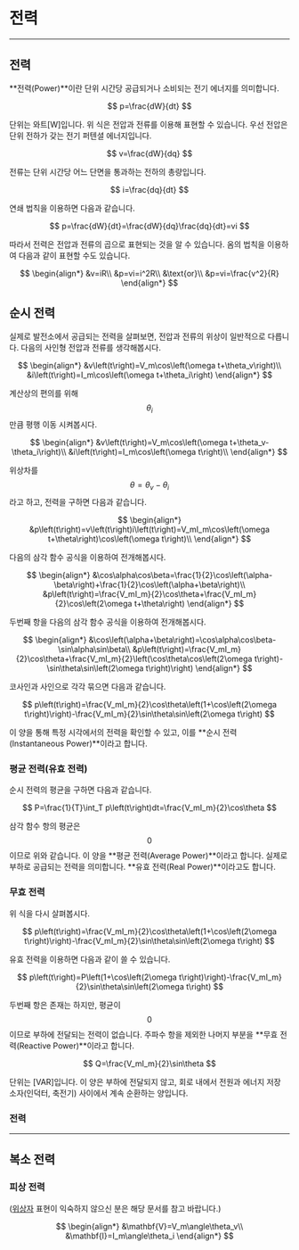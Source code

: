 # 전력

---

## 전력

**전력(Power)**이란 단위 시간당 공급되거나 소비되는 전기 에너지를 의미합니다.

$$
p=\frac{dW}{dt}
$$

단위는 와트[W]입니다. 위 식은 전압과 전류를 이용해 표현할 수 있습니다.
우선 전압은 단위 전하가 갖는 전기 퍼텐셜 에너지입니다.

$$
v=\frac{dW}{dq}
$$

전류는 단위 시간당 어느 단면을 통과하는 전하의 총량입니다.

$$
i=\frac{dq}{dt}
$$

연쇄 법칙을 이용하면 다음과 같습니다.

$$
p=\frac{dW}{dt}=\frac{dW}{dq}\frac{dq}{dt}=vi
$$

따라서 전력은 전압과 전류의 곱으로 표현되는 것을 알 수 있습니다.
옴의 법칙을 이용하여 다음과 같이 표현할 수도 있습니다.

$$
\begin{align*}
&v=iR\\
&p=vi=i^2R\\
&\text{or}\\
&p=vi=\frac{v^2}{R}
\end{align*}
$$

## 순시 전력

실제로 발전소에서 공급되는 전력을 살펴보면, 전압과 전류의 위상이 일반적으로 다릅니다.
다음의 사인형 전압과 전류를 생각해봅시다. 

$$
\begin{align*}
		&v\left(t\right)=V_m\cos\left(\omega t+\theta_v\right)\\
		&i\left(t\right)=I_m\cos\left(\omega t+\theta_i\right)
	\end{align*}
$$

계산상의 편의를 위해 $$\theta_i$$만큼 평행 이동 시켜봅시다.

$$
\begin{align*}
		&v\left(t\right)=V_m\cos\left(\omega t+\theta_v-\theta_i\right)\\
		&i\left(t\right)=I_m\cos\left(\omega t\right)\\
	\end{align*}
$$

위상차를 $$\theta=\theta_v-\theta_i$$라고 하고, 전력을 구하면 다음과 같습니다.

$$
\begin{align*}
		&p\left(t\right)=v\left(t\right)i\left(t\right)=V_mI_m\cos\left(\omega t+\theta\right)\cos\left(\omega t\right)\\
	\end{align*}
$$

다음의 삼각 함수 공식을 이용하여 전개해봅시다.

$$
\begin{align*}
		&\cos\alpha\cos\beta=\frac{1}{2}\cos\left(\alpha-\beta\right)+\frac{1}{2}\cos\left(\alpha+\beta\right)\\
		&p\left(t\right)=\frac{V_mI_m}{2}\cos\theta+\frac{V_mI_m}{2}\cos\left(2\omega t+\theta\right)
	\end{align*}
$$

두번째 항을 다음의 삼각 함수 공식을 이용하여 전개해봅시다.

$$
\begin{align*}
&\cos\left(\alpha+\beta\right)=\cos\alpha\cos\beta-\sin\alpha\sin\beta\\
    &p\left(t\right)=\frac{V_mI_m}{2}\cos\theta+\frac{V_mI_m}{2}\left(\cos\theta\cos\left(2\omega t\right)-\sin\theta\sin\left(2\omega t\right)\right)
\end{align*}
$$

코사인과 사인으로 각각 묶으면 다음과 같습니다.

$$
p\left(t\right)=\frac{V_mI_m}{2}\cos\theta\left(1+\cos\left(2\omega t\right)\right)-\frac{V_mI_m}{2}\sin\theta\sin\left(2\omega t\right)
$$

이 양을 통해 특정 시각에서의 전력을 확인할 수 있고, 이를 **순시 전력(Instantaneous Power)**이라고 합니다.

### 평균 전력(유효 전력)

순시 전력의 평균을 구하면 다음과 같습니다.

$$
P=\frac{1}{T}\int_T p\left(t\right)dt=\frac{V_mI_m}{2}\cos\theta
$$

삼각 함수 항의 평균은 $$0$$이므로 위와 같습니다.
이 양을 **평균 전력(Average Power)**이라고 합니다.
실제로 부하로 공급되는 전력을 의미합니다.
**유효 전력(Real Power)**이라고도 합니다.

### 무효 전력

위 식을 다시 살펴봅시다.

$$
p\left(t\right)=\frac{V_mI_m}{2}\cos\theta\left(1+\cos\left(2\omega t\right)\right)-\frac{V_mI_m}{2}\sin\theta\sin\left(2\omega t\right)
$$

유효 전력을 이용하면 다음과 같이 쓸 수 있습니다.

$$
p\left(t\right)=P\left(1+\cos\left(2\omega t\right)\right)-\frac{V_mI_m}{2}\sin\theta\sin\left(2\omega t\right)
$$

두번째 항은 존재는 하지만, 평균이 $$0$$이므로 부하에 전달되는 전력이 없습니다.
주파수 항을 제외한 나머지 부분을 **무효 전력(Reactive Power)**이라고 합니다.

$$
Q=\frac{V_mI_m}{2}\sin\theta
$$

단위는 [VAR]입니다.
이 양은 부하에 전달되지 않고, 회로 내에서 전원과 에너지 저장 소자(인덕터, 축전기) 사이에서 계속 순환하는 양입니다.

### 전력

---

## 복소 전력

### 피상 전력

([위상자](./Phasor.md) 표현이 익숙하지 않으신 분은 해당 문서를 참고 바랍니다.)



$$
\begin{align*}
		&\mathbf{V}=V_m\angle\theta_v\\
		&\mathbf{I}=I_m\angle\theta_i
	\end{align*}
$$

